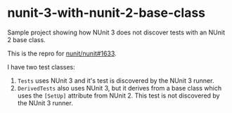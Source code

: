 # nunit-3-with-nunit-2-base-class

Sample project showing how NUnit 3 does not discover tests with an NUnit 2 base class.

This is the repro for [nunit/nunit#1633](https://github.com/nunit/nunit/issues/1633).

I have two test classes:

1. `Tests` uses NUnit 3 and it's test is discovered by the NUnit 3 runner.
2. `DerivedTests` also uses NUnit 3, but it derives from a base class which uses the `[SetUp]` attribute from NUnit 2.  This test is not discovered by the NUnit 3 runner.


